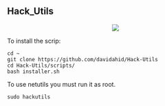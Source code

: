 ## Hack_Utils

<p align="center">
  <img src="https://github.com/davidahid/Hack-Utils/blob/master/images/banner_menu.png">
</p>


To install the scrip:
```
cd ~
git clone https://github.com/davidahid/Hack-Utils
cd Hack-Utils/scripts/
bash installer.sh
```

To use netutils you must run it as root.
```
sudo hackutils
```
